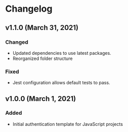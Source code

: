 # Changelog

## v1.1.0 (March 31, 2021)

### Changed
-   Updated dependencies to use latest packages.
-   Reorganized folder structure

### Fixed
-   Jest configuration allows default tests to pass.

## v1.0.0 (March 1, 2021)

### Added

-   Initial authentication template for JavaScript projects